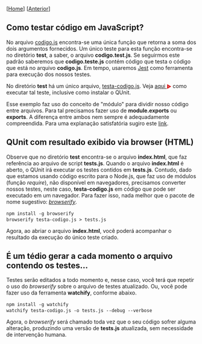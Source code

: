 \[[Home](https://github.com/kyriosdata/js)\] \[[Anterior](../segundo)\]

## Como testar código em JavaScript?

No arquivo [codigo.js](codigo.js) encontra-se uma única função 
que retorna a soma dos dois argumentos fornecidos.
Um único teste para esta função encontra-se no diretório **test**, a saber, o arquivo **codigo.test.js**. Se seguirmos este padrão saberemos que **codigo.teste.js** contém código que testa o código que está no arquivo **codigo.js**. 
Em tempo, usaremos [Jest](https://jestjs.io/) como ferramenta para execução dos nossos testes.

No diretório **test** há um único arquivo, [testa-codigo.js](test/testa-codigo.js). 
Veja <a href="https://asciinema.org/a/161530"> aqui <img src="../../../images/asciinema.svg" width="12" align="center"></a> como executar tal teste, inclusive como instalar o QUnit.

Esse exemplo faz uso do conceito de "módulo" para dividir nosso código
entre arquivos. Para tal precisamos fazer uso de 
**module.exports** ou **exports**. A diferença entre ambos nem sempre
é adequadamente compreendida. Para uma explanação satisfatória 
sugiro este [link](https://medium.freecodecamp.org/node-js-module-exports-vs-exports-ec7e254d63ac). 

## QUnit com resultado exibido via browser (HTML)
Observe que no diretório **test** encontra-se o arquivo **index.html**, que 
faz referência ao arquivo de script **tests.js**. Quando o arquivo 
**index.html** é aberto, o QUnit irá executar os testes contidos em 
**tests.js**. Contudo, dado que estamos usando código escrito para 
o Node.js, que faz uso de módulos (função _require_), não disponível 
em navegadores, precisamos converter nossos testes, neste caso, 
**testa-codigo.js** em código que pode ser executado em um 
navegador. Para fazer isso, nada melhor que o pacote de nome 
sugestivo: _[browserify](http://browserify.org/)_. 

```
npm install -g browserify
browserify testa-codigo.js > tests.js
```

Agora, ao abriar o arquivo **index.html**, você poderá acompanhar 
o resultado da execução do único teste criado.

## É um tédio gerar a cada momento o arquivo contendo os testes...
Testes serão editados a todo momento e, nesse caso, você terá que repetir o
uso do _browserify_ sobre o arquivo de testes atualizado. Ou,
você pode fazer uso da ferramenta **watchify**, conforme abaixo.

```
npm install -g watchify
watchify testa-codigo.js -o tests.js --debug --verbose
```

Agora, o _browserify_ será chamado toda vez que o seu código sofrer alguma
alteração, produzindo uma versão de **tests.js** atualizada, sem necessidade
de intervenção humana. 

